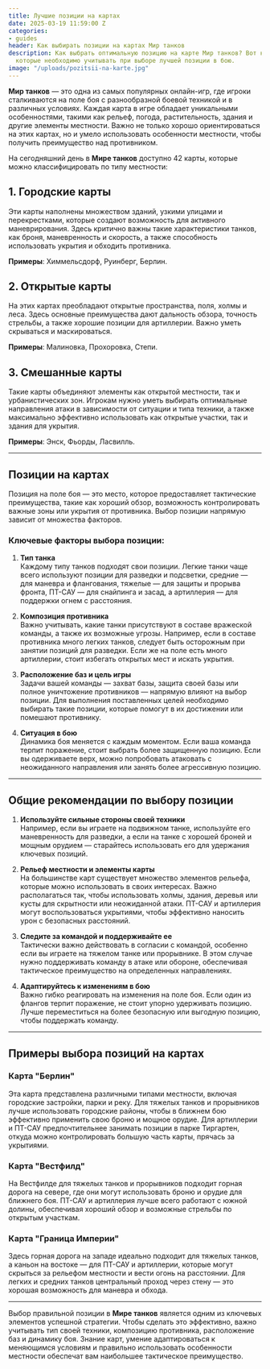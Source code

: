 ```yaml
---
title: Лучшие позиции на картах
date: 2025-03-19 11:59:00 Z
categories:
- guides
header: Как выбирать позиции на картах Мир танков
description: Как выбрать оптимальную позицию на карте Мир танков? Вот ключевые факторы,
  которые необходимо учитывать при выборе лучшей позиции в бою.
image: "/uploads/pozitsii-na-karte.jpg"
---
```


**Мир танков** — это одна из самых популярных онлайн-игр, где игроки сталкиваются на поле боя с разнообразной боевой техникой и в различных условиях. Каждая карта в игре обладает уникальными особенностями, такими как рельеф, погода, растительность, здания и другие элементы местности. Важно не только хорошо ориентироваться на этих картах, но и умело использовать особенности местности, чтобы получить преимущество над противником.

На сегодняшний день в **Мире танков** доступно 42 карты, которые можно классифицировать по типу местности:

## 1. Городские карты
Эти карты наполнены множеством зданий, узкими улицами и перекрестками, которые создают возможность для активного маневрирования. Здесь критично важны такие характеристики танков, как броня, маневренность и скорость, а также способность использовать укрытия и обходить противника.

**Примеры**: Химмельсдорф, Руинберг, Берлин.

## 2. Открытые карты
На этих картах преобладают открытые пространства, поля, холмы и леса. Здесь основные преимущества дают дальность обзора, точность стрельбы, а также хорошие позиции для артиллерии. Важно уметь скрываться и маскироваться.

**Примеры**: Малиновка, Прохоровка, Степи.

## 3. Смешанные карты
Такие карты объединяют элементы как открытой местности, так и урбанистических зон. Игрокам нужно уметь выбирать оптимальные направления атаки в зависимости от ситуации и типа техники, а также максимально эффективно использовать как открытые участки, так и здания для укрытия.

**Примеры**: Энск, Фьорды, Ласвилль.

---

## Позиции на картах

Позиция на поле боя — это место, которое предоставляет тактические преимущества, такие как хороший обзор, возможность контролировать важные зоны или укрытия от противника. Выбор позиции напрямую зависит от множества факторов.

### Ключевые факторы выбора позиции:

1. **Тип танка**  
   Каждому типу танков подходят свои позиции. Легкие танки чаще всего используют позиции для разведки и подсветки, средние — для маневра и флангования, тяжелые — для защиты и прорыва фронта, ПТ-САУ — для снайпинга и засад, а артиллерия — для поддержки огнем с расстояния.

2. **Композиция противника**  
   Важно учитывать, какие танки присутствуют в составе вражеской команды, а также их возможные угрозы. Например, если в составе противника много легких танков, следует быть осторожным при занятии позиций для разведки. Если же на поле есть много артиллерии, стоит избегать открытых мест и искать укрытия.

3. **Расположение баз и цель игры**  
   Задачи вашей команды — захват базы, защита своей базы или полное уничтожение противников — напрямую влияют на выбор позиции. Для выполнения поставленных целей необходимо выбирать такие позиции, которые помогут в их достижении или помешают противнику.

4. **Ситуация в бою**  
   Динамика боя меняется с каждым моментом. Если ваша команда терпит поражение, стоит выбрать более защищенную позицию. Если вы одерживаете верх, можно попробовать атаковать с неожиданного направления или занять более агрессивную позицию.

---

## Общие рекомендации по выбору позиции

1. **Используйте сильные стороны своей техники**  
   Например, если вы играете на подвижном танке, используйте его маневренность для разведки, а если на танке с хорошей броней и мощным орудием — старайтесь использовать его для удержания ключевых позиций.

2. **Рельеф местности и элементы карты**  
   На большинстве карт существует множество элементов рельефа, которые можно использовать в своих интересах. Важно располагаться так, чтобы использовать холмы, здания, деревья или кусты для скрытности или неожиданной атаки. ПТ-САУ и артиллерия могут воспользоваться укрытиями, чтобы эффективно наносить урон с безопасных расстояний.

3. **Следите за командой и поддерживайте ее**  
   Тактически важно действовать в согласии с командой, особенно если вы играете на тяжелом танке или прорывнике. В этом случае нужно поддерживать команду в атаке или обороне, обеспечивая тактическое преимущество на определенных направлениях.

4. **Адаптируйтесь к изменениям в бою**  
   Важно гибко реагировать на изменения на поле боя. Если один из флангов терпит поражение, не стоит упорно удерживать позицию. Лучше переместиться на более безопасную или выгодную позицию, чтобы поддержать команду.

---

## Примеры выбора позиций на картах

### Карта **"Берлин"**
Эта карта представлена различными типами местности, включая городские застройки, парки и реку. Для тяжелых танков и прорывников лучше использовать городские районы, чтобы в ближнем бою эффективно применить свою броню и мощное орудие. Для артиллерии и ПТ-САУ предпочтительнее занимать позиции в парке Тиргартен, откуда можно контролировать большую часть карты, прячась за укрытиями.

### Карта **"Вестфилд"**
На Вестфилде для тяжелых танков и прорывников подходит горная дорога на севере, где они могут использовать броню и орудие для ближнего боя. ПТ-САУ и артиллерия лучше всего работают с южной долины, обеспечивая хороший обзор и возможные стрельбы по открытым участкам.

### Карта **"Граница Империи"**
Здесь горная дорога на западе идеально подходит для тяжелых танков, а каньон на востоке — для ПТ-САУ и артиллерии, которые могут скрыться за рельефом местности и вести огонь на расстоянии. Для легких и средних танков центральный проход через стену — это хорошая возможность для маневра и обхода.

---

Выбор правильной позиции в **Мире танков** является одним из ключевых элементов успешной стратегии. Чтобы сделать это эффективно, важно учитывать тип своей техники, композицию противника, расположение баз и динамику боя. Знание карт, умение адаптироваться к меняющимся условиям и правильно использовать особенности местности обеспечат вам наибольшее тактическое преимущество.